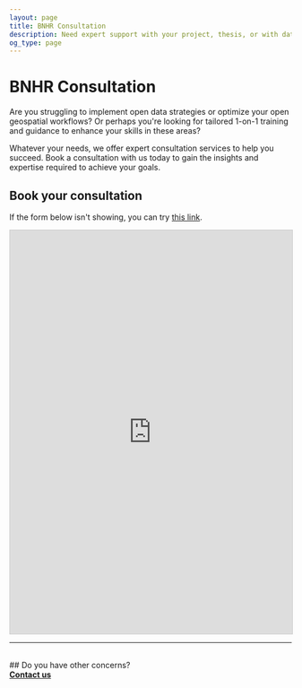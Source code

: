 ```yaml
---
layout: page
title: BNHR Consultation
description: Need expert support with your project, thesis, or with data and geospatial in general? Consult with BNHR!
og_type: page
---
```

# BNHR Consultation
Are you struggling to implement open data strategies or optimize your open geospatial workflows? Or perhaps you're looking for tailored 1-on-1 training and guidance to enhance your skills in these areas?

Whatever your needs, we offer expert consultation services to help you succeed. Book a consultation with us today to gain the insights and expertise required to achieve your goals.

## Book your consultation
If the form below isn't showing, you can try [this link](https://airtable.com/app4r34NANHYDVrt2/pagJmcF7o32fsPhxL/form).

<iframe class="airtable-embed" src="https://airtable.com/embed/app4r34NANHYDVrt2/pagJmcF7o32fsPhxL/form" frameborder="0" onmousewheel="" width="100%" height="720" style="background: transparent; border: 1px solid #ccc;"></iframe>

<hr><br>
## Do you have other concerns?

<div class="d-flex justify-content-start py-2"><a
    href="{{site.baseurl}}/#contact"
    target="_blank" class="btn btn-lg bg-success col-sm-12 col-md-6" role="button"
    aria-disabled="true"><strong class="text-white">Contact us</strong></a>
</div> 

<!-- [Contact me for a quote]({{site.baseurl}}/#contact) -->